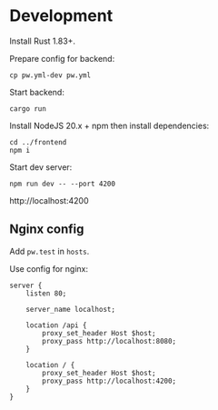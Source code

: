 # Development

Install Rust 1.83+.

Prepare config for backend:

```shell
cp pw.yml-dev pw.yml
```

Start backend:

```shell
cargo run
````

Install NodeJS 20.x + npm then install dependencies:

```shell
cd ../frontend
npm i
```

Start dev server:

```shell
npm run dev -- --port 4200
```

http://localhost:4200

## Nginx config

Add `pw.test` in `hosts`.

Use config for nginx:

```nginx
server {
    listen 80;

    server_name localhost;

    location /api {
        proxy_set_header Host $host;
        proxy_pass http://localhost:8080;
    }

    location / {
        proxy_set_header Host $host;
        proxy_pass http://localhost:4200;
    }
}
```
